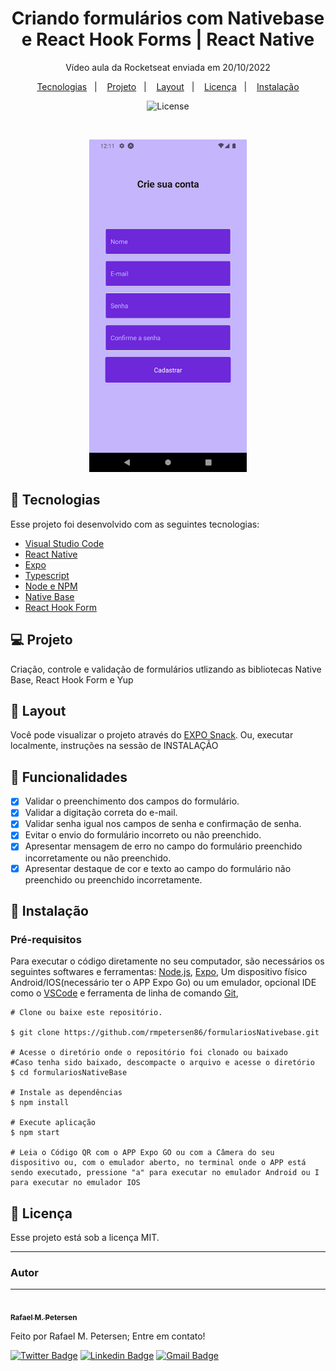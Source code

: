 <h1 align="center">  Criando formulários com Nativebase e React Hook Forms | React Native  </h1>

<p align="center">
Vídeo aula da Rocketseat enviada em 20/10/2022
</p>

<p align="center">
  <a href="#-tecnologias">Tecnologias</a>&nbsp;&nbsp;&nbsp;|&nbsp;&nbsp;&nbsp;
  <a href="#-projeto">Projeto</a>&nbsp;&nbsp;&nbsp;|&nbsp;&nbsp;&nbsp;
  <a href="#-layout">Layout</a>&nbsp;&nbsp;&nbsp;|&nbsp;&nbsp;&nbsp;
  <a href="#memo-licença">Licença</a>&nbsp;&nbsp;&nbsp;|&nbsp;&nbsp;&nbsp;
  <a href="#-instalação">Instalação</a>
</p>

<p align="center">
  <img alt="License" src="https://img.shields.io/static/v1?label=license&message=MIT&color=49AA26&labelColor=000000">
</p>

<br>

<p align="center">
  <img alt="screenshot" src="./assets/screenshot.png" width="50%">
</p>

## 🚀 Tecnologias

Esse projeto foi desenvolvido com as seguintes tecnologias:

- [Visual Studio Code](https://code.visualstudio.com/)
- [React Native](https://reactnative.dev/)
- [Expo](https://expo.dev)
- [Typescript](https://www.typescriptlang.org/)
- [Node e NPM](https://nodejs.org/)
- [Native Base](https://nativebase.io/)
- [React Hook Form](https://react-hook-form.com/)

## 💻 Projeto

Criação, controle e validação de formulários utlizando as bibliotecas Native Base, React Hook Form e Yup

## 🔖 Layout

Você pode visualizar o projeto através do [EXPO Snack](https://snack.expo.dev/@r.petersen/formulariosnativebase). Ou, executar localmente, instruções na sessão de INSTALAÇÃO

## 📄 Funcionalidades

- [x] Validar o preenchimento dos campos do formulário.
- [x] Validar a digitação correta do e-mail.
- [x] Validar senha igual nos campos de senha e confirmação de senha.
- [x] Evitar o envio do formulário incorreto ou não preenchido.
- [x] Apresentar mensagem de erro no campo do formulário preenchido incorretamente ou não preenchido.
- [x] Apresentar destaque de cor e texto ao campo do formulário não preenchido ou preenchido incorretamente.

## 📝 Instalação

### Pré-requisitos

Para executar o código diretamente no seu computador, são necessários os seguintes softwares e ferramentas: [Node.js](https://nodejs.org/en/), [Expo](https://expo.io/), Um dispositivo físico Android/IOS(necessário ter o APP Expo Go) ou um emulador, opcional IDE como o [VSCode](https://code.visualstudio.com/) e ferramenta de linha de comando [Git](https://git-scm.com/),

```
# Clone ou baixe este repositório.

$ git clone https://github.com/rmpetersen86/formulariosNativebase.git

# Acesse o diretório onde o repositório foi clonado ou baixado
#Caso tenha sido baixado, descompacte o arquivo e acesse o diretório
$ cd formulariosNativeBase

# Instale as dependências
$ npm install

# Execute aplicação
$ npm start

# Leia o Código QR com o APP Expo GO ou com a Câmera do seu dispositivo ou, com o emulador aberto, no terminal onde o APP está sendo executado, pressione "a" para executar no emulador Android ou I para executar no emulador IOS

```

## :memo: Licença

Esse projeto está sob a licença MIT.

---

### Autor

---

<a href="https://www.linkedin.com/in/rafael-petersen-ab827a14a/">
 <img style="border-radius: 50%;" src="https://github.com/rmpetersen86.png?size=100" width="100px; rounded" alt=""/>
 <br />
 <sub><b>Rafael M. Petersen</b></sub></a>

Feito por Rafael M. Petersen; Entre em contato!

[![Twitter Badge](https://img.shields.io/badge/-@rafaelpetersen1-1ca0f1?style=flat-square&labelColor=1ca0f1&logo=twitter&logoColor=white&link=https://twitter.com/rafaelpetersen1)](https://twitter.com/rafaelpetersen1) [![Linkedin Badge](https://img.shields.io/badge/-Rafael-blue?style=flat-square&logo=Linkedin&logoColor=white&link=www.linkedin.com/in/rafael-petersen-ab827a14a)](www.linkedin.com/in/rafael-petersen-ab827a14a)
[![Gmail Badge](https://img.shields.io/badge/-rafael.petersen86@gmail.com-c14438?style=flat-square&logo=Gmail&logoColor=white&link=mailto:rafael.petersen86@gmail.com)](mailto:rafael.petersen86@gmail.com)
